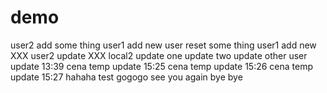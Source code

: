 # demo
user2 add some thing
user1 add new user
reset some thing
user1 add new XXX
user2 update XXX
local2 update
one update
two update
other user update 13:39
cena temp update 15:25
cena temp update 15:26
cena temp update 15:27
hahaha
test
gogogo
see you again
bye bye
